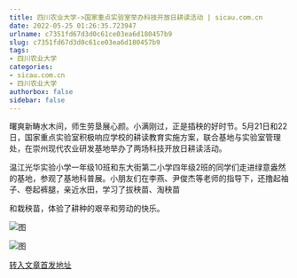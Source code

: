 ```yaml
---
title: 四川农业大学->国家重点实验室举办科技开放日耕读活动 | sicau.com.cn
date: 2022-05-25 01:26:35.723947
urlname: c7351fd67d3d0c61ce03ea6d180457b9
slug: c7351fd67d3d0c61ce03ea6d180457b9
tags: 
- 四川农业大学
categories:
- sicau.com.cn
- 四川农业大学
authorbox: false
sidebar: false
---
```

曙爽新畴水木间，师生劳垦展心颜。小满刚过，正是插秧的好时节。5月21日和22日，国家重点实验室积极响应学校的耕读教育实施方案，联合基地与实验室管理处，在崇州现代农业研发基地举办了两场科技开放日耕读活动。  

温江光华实验小学一年级10班和东大街第二小学四年级2班的同学们走进绿意盎然的基地，参观了基地科普展。小朋友们在李燕、尹俊杰等老师的指导下，还撸起袖子、卷起裤腿，亲近水田，学习了拔秧苗、淘秧苗
<!--more-->
和栽秧苗，体验了耕种的艰辛和劳动的快乐。

![图](https://news.sicau.edu.cn/__local/F/2A/01/D8634CBB9A32E0F2EBE229B44F0_E09A2C75_1D79F.jpg)

![图](https://news.sicau.edu.cn/__local/4/BD/70/CAA7C44CF7EFD08C6FD982B613B_1DDA89FC_238F8.jpg)

[转入文章首发地址](https://news.sicau.edu.cn/info/1078/67929.htm)